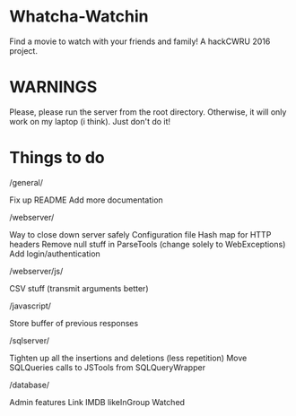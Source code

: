 # Whatcha-Watchin
Find a movie to watch with your friends and family! A hackCWRU 2016 project.


# WARNINGS

Please, please run the server from the root directory. Otherwise, it will only work on my laptop (i think). Just don't do it!


# Things to do

/general/

Fix up README
Add more documentation

/webserver/

Way to close down server safely
Configuration file 
Hash map for HTTP headers
Remove null stuff in ParseTools (change solely to WebExceptions)
Add login/authentication

/webserver/js/

CSV stuff (transmit arguments better)


/javascript/

Store buffer of previous responses

/sqlserver/

Tighten up all the insertions and deletions (less repetition)
Move SQLQueries calls to JSTools from SQLQueryWrapper

/database/

Admin features
Link IMDB
likeInGroup
Watched